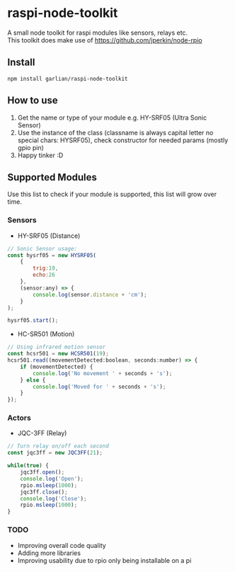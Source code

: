 # raspi-node-toolkit
A small node toolkit for raspi modules like sensors, relays etc.  
This toolkit does make use of https://github.com/jperkin/node-rpio

## Install
```
npm install garlian/raspi-node-toolkit
```

## How to use
1. Get the name or type of your module e.g. HY-SRF05 (Ultra Sonic Sensor)
2. Use the instance of the class (classname is always capital letter no special chars: HYSRF05), check constructor for needed params (mostly gpio pin)
3. Happy tinker :D

## Supported Modules
Use this list to check if your module is supported, this list will grow over time.


### Sensors
* HY-SRF05 (Distance)
```js
// Sonic Sensor usage:
const hysrf05 = new HYSRF05(
    {
        trig:19,
        echo:26
    },
    (sensor:any) => {
        console.log(sensor.distance + 'cm');
    }
);

hysrf05.start();
```
* HC-SR501 (Motion)
```js
// Using infrared motion sensor
const hcsr501 = new HCSR501(19);
hcsr501.read((movementDetected:boolean, seconds:number) => {
    if (movementDetected) {
        console.log('No movement ' + seconds + 's');
    } else {
        console.log('Moved for ' + seconds + 's');
    }
});
```

### Actors
* JQC-3FF (Relay)
```js
// Turn relay on/off each second
const jqc3ff = new JQC3FF(21);

while(true) {
    jqc3ff.open();
    console.log('Open');
    rpio.msleep(1000);
    jqc3ff.close();
    console.log('Close');
    rpio.msleep(1000);
}
```

### TODO
* Improving overall code quality
* Adding more libraries
* Improving usability due to rpio only being installable on a pi